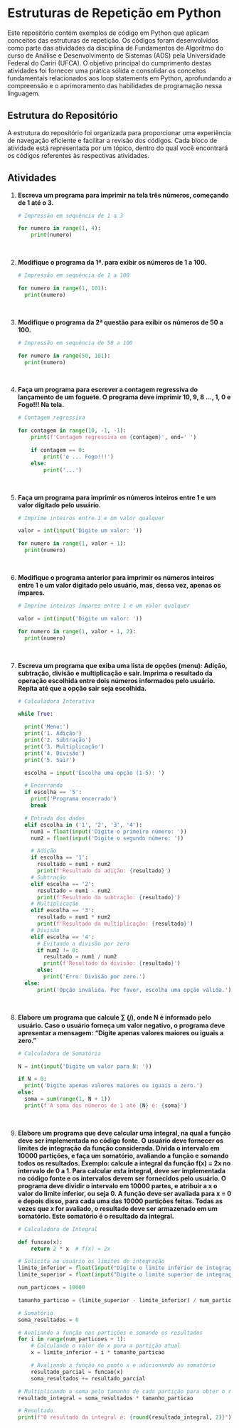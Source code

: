 # Estruturas de Repetição em Python

Este repositório contém exemplos de código em Python que aplicam conceitos das estruturas de repetição. Os códigos foram desenvolvidos como parte das atividades da disciplina de Fundamentos de Algoritmo do curso de Análise e Desenvolvimento de Sistemas (ADS) pela Universidade Federal do Cariri (UFCA). O objetivo principal do cumprimento destas atividades foi fornecer uma prática sólida e consolidar os conceitos fundamentais relacionados aos loop statements em Python, aprofundando a compreensão e o aprimoramento das habilidades de programação nessa linguagem.

## Estrutura do Repositório

A estrutura do repositório foi organizada para proporcionar uma experiência de navegação eficiente e facilitar a revisão dos códigos. Cada bloco de atividade está representada por um tópico, dentro do qual você encontrará os códigos referentes às respectivas atividades.

## Atividades

1. **Escreva um programa para imprimir na tela três números, começando de 1 até o 3.**<br>

    ```python
    # Impressão em sequência de 1 a 3
    
    for numero in range(1, 4):
        print(numero)
    ```
<br>

2. **Modifique o programa da 1ª. para exibir os números de 1 a 100.**

    ```python
    # Impressão em sequência de 1 a 100
    
    for numero in range(1, 101):
      print(numero)
    ```
<br> 

3. **Modifique o programa da 2ª questão para exibir os números de 50 a 100.**

    ```python
    # Impressão em sequência de 50 a 100
    
    for numero in range(50, 101):
      print(numero)
    ```
<br>
 
4. **Faça um programa para escrever a contagem regressiva do lançamento de um foguete. O programa deve imprimir 10, 9, 8 ..., 1, 0 e Fogo!!! Na tela.**

    ```python
    # Contagem regressiva
    
    for contagem in range(10, -1, -1):
        print(f'Contagem regressiva em {contagem}', end=' ')
    
        if contagem == 0:
            print('e ... Fogo!!!')
        else:
            print('...')
    ```
<br>

5. **Faça um programa para imprimir os números inteiros entre 1 e um valor digitado pelo usuário.**

    ```python
    # Imprime inteiros entre 1 e um valor qualquer
    
    valor = int(input('Digite um valor: '))
    
    for numero in range(1, valor + 1):
      print(numero)
    ```
<br>

6. **Modifique o programa anterior para imprimir os números inteiros entre 1 e um valor digitado pelo usuário, mas, dessa vez, apenas os ímpares.**<br>

    ```python
    # Imprime inteiros ímpares entre 1 e um valor qualquer
    
    valor = int(input('Digite um valor: '))
    
    for numero in range(1, valor + 1, 2):
      print(numero)
    ```
<br>

7. **Escreva um programa que exiba uma lista de opções (menu): Adição, subtração, divisão e multiplicação e sair. Imprima o resultado da operação escolhida entre dois números informados pelo usuário. Repita até que a opção sair seja escolhida.**

    ```python
    # Calculadora Interativa
    
    while True:
    
      print('Menu:')
      print('1. Adição')
      print('2. Subtração')
      print('3. Multiplicação')
      print('4. Divisão')
      print('5. Sair')
    
      escolha = input('Escolha uma opção (1-5): ')
    
      # Encerrando
      if escolha == '5':
        print('Programa encerrado')
        break
    
      # Entrada dos dados
      elif escolha in ('1', '2', '3', '4'):
        num1 = float(input('Digite o primeiro número: '))
        num2 = float(input('Digite o segundo número: '))
    
        # Adição
        if escolha == '1':
          resultado = num1 + num2
          print(f'Resultado da adição: {resultado}')
        # Subtração
        elif escolha == '2':
          resultado = num1 - num2
          print(f'Resultado da subtração: {resultado}')
        # Multiplicação
        elif escolha == '3':
          resultado = num1 * num2
          print(f'Resultado da multiplicação: {resultado}')
        # Divisão
        elif escolha == '4':
          # Evitando a divisão por zero
          if num2 != 0:
            resultado = num1 / num2
            print(f'Resultado da divisão: {resultado}')
          else:
            print('Erro: Divisão por zero.')
      else:
          print('Opção inválida. Por favor, escolha uma opção válida.')
    ```
<br>

8. **Elabore um programa que calcule ∑ (𝑗), onde N é informado pelo usuário. Caso o usuário forneça um valor negativo, o programa deve apresentar a mensagem: “Digite apenas valores maiores ou iguais a zero.”**    

    ```python
    # Calculadora de Somatória
    
    N = int(input('Digite um valor para N: '))
    
    if N < 0:
      print('Digite apenas valores maiores ou iguais a zero.')
    else:
      soma = sum(range(1, N + 1))
      print(f'A soma dos números de 1 até {N} é: {soma}')
    ```
<br>

9. **Elabore um programa que deve calcular uma integral, na qual a função deve ser implementada no código fonte. O usuário deve fornecer os limites de integração da função considerada. Divida o intervalo em 10000 partições, e faça um somatório, avaliando a função e somando todos os resultados.   Exemplo: calcule a integral da função f(x) = 2x no intervalo de 0 a 1. Para calcular esta integral, deve ser implementada no código fonte e os intervalos devem ser fornecidos pelo usuário. O programa deve dividir o intervalo em 10000 partes, e atribuir a x o valor do limite inferior, ou seja 0.  A função deve ser avaliada para x = 0 e depois disso, para cada uma das 10000 partições feitas. Todas as vezes que x for avaliado, o resultado deve ser armazenado em um somatório. Este somatório é o resultado da integral.**

    ```python
    # Calculadora de Integral
    
    def funcao(x):
        return 2 * x  # f(x) = 2x
    
    # Solicita ao usuário os limites de integração
    limite_inferior = float(input("Digite o limite inferior de integração: "))
    limite_superior = float(input("Digite o limite superior de integração: "))
    
    num_particoes = 10000
    
    tamanho_particao = (limite_superior - limite_inferior) / num_particoes
    
    # Somatório
    soma_resultados = 0
    
    # Avaliando a função nas partições e somando os resultados
    for i in range(num_particoes + 1):
        # Calculando o valor de x para a partição atual
        x = limite_inferior + i * tamanho_particao
    
        # Avaliando a função no ponto x e adicionando ao somatório
        resultado_parcial = funcao(x)
        soma_resultados += resultado_parcial
    
    # Multiplicando a soma pelo tamanho de cada partição para obter o resultado da integral
    resultado_integral = soma_resultados * tamanho_particao
    
    # Resultado
    print(f"O resultado da integral é: {round(resultado_integral, 2)}")
    ```
<br>
